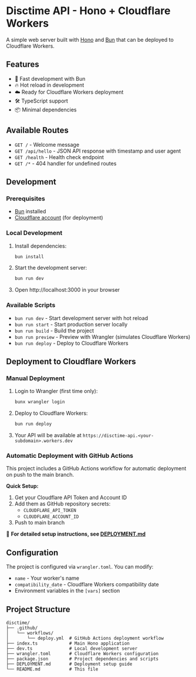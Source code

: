 # Disctime API - Hono + Cloudflare Workers

A simple web server built with [Hono](https://hono.dev/) and [Bun](https://bun.sh/) that can be deployed to Cloudflare Workers.

## Features

- 🚀 Fast development with Bun
- 🔥 Hot reload in development
- ☁️ Ready for Cloudflare Workers deployment
- 🛠️ TypeScript support
- 📦 Minimal dependencies

## Available Routes

- `GET /` - Welcome message
- `GET /api/hello` - JSON API response with timestamp and user agent
- `GET /health` - Health check endpoint
- `GET /*` - 404 handler for undefined routes

## Development

### Prerequisites

- [Bun](https://bun.sh/) installed
- [Cloudflare account](https://cloudflare.com/) (for deployment)

### Local Development

1. Install dependencies:
   ```bash
   bun install
   ```

2. Start the development server:
   ```bash
   bun run dev
   ```

3. Open http://localhost:3000 in your browser

### Available Scripts

- `bun run dev` - Start development server with hot reload
- `bun run start` - Start production server locally
- `bun run build` - Build the project
- `bun run preview` - Preview with Wrangler (simulates Cloudflare Workers)
- `bun run deploy` - Deploy to Cloudflare Workers

## Deployment to Cloudflare Workers

### Manual Deployment

1. Login to Wrangler (first time only):
   ```bash
   bunx wrangler login
   ```

2. Deploy to Cloudflare Workers:
   ```bash
   bun run deploy
   ```

3. Your API will be available at `https://disctime-api.<your-subdomain>.workers.dev`

### Automatic Deployment with GitHub Actions

This project includes a GitHub Actions workflow for automatic deployment on push to the main branch.

**Quick Setup:**
1. Get your Cloudflare API Token and Account ID
2. Add them as GitHub repository secrets:
   - `CLOUDFLARE_API_TOKEN`
   - `CLOUDFLARE_ACCOUNT_ID`
3. Push to main branch

📖 **For detailed setup instructions, see [DEPLOYMENT.md](./DEPLOYMENT.md)**

## Configuration

The project is configured via `wrangler.toml`. You can modify:

- `name` - Your worker's name
- `compatibility_date` - Cloudflare Workers compatibility date
- Environment variables in the `[vars]` section

## Project Structure

```
disctime/
├── .github/
│   └── workflows/
│       └── deploy.yml  # GitHub Actions deployment workflow
├── index.ts            # Main Hono application
├── dev.ts              # Local development server
├── wrangler.toml       # Cloudflare Workers configuration
├── package.json        # Project dependencies and scripts
├── DEPLOYMENT.md       # Deployment setup guide
└── README.md           # This file
```
